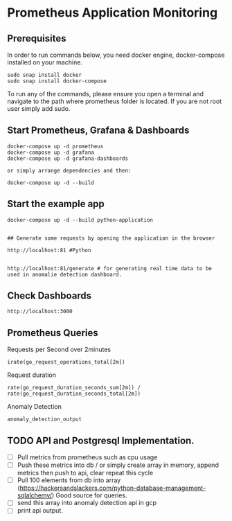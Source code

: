# Prometheus Application Monitoring

## Prerequisites
In order to run commands below, you need docker engine, docker-compose installed on your machine.

```
sudo snap install docker
sudo snap install docker-compose

```


To run any of the commands, please ensure you open a terminal and navigate to the path where prometheus folder is located. If you are not root user simply add sudo.

## Start Prometheus, Grafana & Dashboards

```
docker-compose up -d prometheus
docker-compose up -d grafana
docker-compose up -d grafana-dashboards

or simply arrange dependencies and then:

docker-compose up -d --build
```

## Start the example app 


```
docker-compose up -d --build python-application


## Generate some requests by opening the application in the browser

http://localhost:81 #Python


http://localhost:81/generate # for generating real time data to be used in anomalie detection dashboard.

```
## Check Dashboards
```
http://localhost:3000

```
## Prometheus Queries

Requests per Second over 2minutes
```
irate(go_request_operations_total[2m])
```
Request duration
```
rate(go_request_duration_seconds_sum[2m]) / rate(go_request_duration_seconds_total[2m])
```

Anomaly Detection

```
anomaly_detection_output
```


## TODO API and Postgresql Implementation.

- [ ] Pull metrics from prometheus such as cpu usage
- [ ] Push these metrics into db / or simply create array in memory, append metrics then push to api, clear repeat this cycle
- [ ] Pull 100 elements from db into array (https://hackersandslackers.com/python-database-management-sqlalchemy/) Good source for queries. 
- [ ] send this array into anomaly detection api in gcp
- [ ] print api output.
